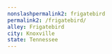 ```yaml
---
﻿nonslashpermalink2: frigatebird
permalink2: /frigatebird/
alley: Frigatebird
city: Knoxville
state: Tennessee
---
```

